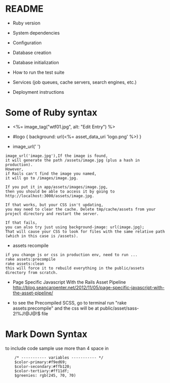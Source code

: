 # README
* Ruby version

* System dependencies

* Configuration

* Database creation

* Database initialization

* How to run the test suite

* Services (job queues, cache servers, search engines, etc.)

* Deployment instructions

# Some of Ruby syntax
- <%= image_tag("wtf01.jpg", alt: "Edit Entry") %>
- #logo { background: url(<%= asset_data_uri 'logo.png' %>) }

- image_url(' ')
``` 
image_url('image.jpg'),If the image is found, 
it will generate the path /assets/image.jpg (plus a hash in production). 
However, 
if Rails can't find the image you named, 
it will go to /images/image.jpg.

If you put it in app/assets/images/image.jpg, 
then you should be able to access it by going to http://localhost:3000/assets/image.jpg.

If that works, but your CSS isn't updating, 
you may need to clear the cache. Delete tmp/cache/assets from your 
project directory and restart the server.

If that fails, 
you can also try just using background-image: url(image.jpg); 
That will cause your CSS to look for files with the same relative path 
(which in this case is /assets).
```

- assets recompile
``` 
if you change js or css in production env, need to run ... 
rake assets:precompile
rake assets:clean
this will force it to rebuild everything in the public/assets directory from scratch.
```


- Page Specific Javascript With the Rails Asset Pipeline
http://blog.seancarpenter.net/2012/11/05/page-specific-javascript-with-the-asset-pipeline/

- to see the Precompiled SCSS, go to terminal run "rake assets:precompile" and the css will be at public/asset/sass-2!%J!@J@!$ file




# Mark Down Syntax
to include code sample use more than 4 space in

        /* ----------- variables ----------- */
        $color-primary:#f9ed69;
        $color-secondary:#ffb120;
        $color-tertiary:#ff11df;
        $greenies: rgb(245, 70, 70)